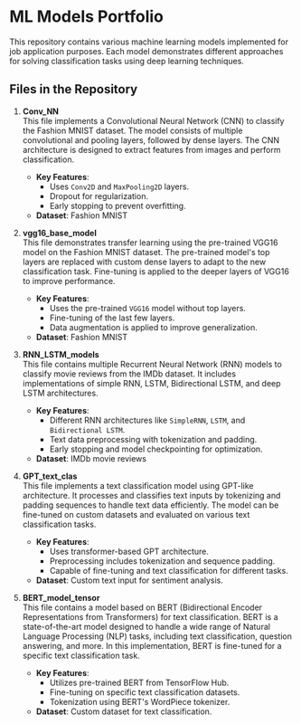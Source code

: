 # ML Models Portfolio

This repository contains various machine learning models implemented for job application purposes. Each model demonstrates different approaches for solving classification tasks using deep learning techniques.

## Files in the Repository

1. **Conv_NN**  
   This file implements a Convolutional Neural Network (CNN) to classify the Fashion MNIST dataset. The model consists of multiple convolutional and pooling layers, followed by dense layers. The CNN architecture is designed to extract features from images and perform classification.  
   - **Key Features**:
     - Uses `Conv2D` and `MaxPooling2D` layers.
     - Dropout for regularization.
     - Early stopping to prevent overfitting.
   - **Dataset**: Fashion MNIST

2. **vgg16_base_model**  
   This file demonstrates transfer learning using the pre-trained VGG16 model on the Fashion MNIST dataset. The pre-trained model's top layers are replaced with custom dense layers to adapt to the new classification task. Fine-tuning is applied to the deeper layers of VGG16 to improve performance.
   - **Key Features**:
     - Uses the pre-trained `VGG16` model without top layers.
     - Fine-tuning of the last few layers.
     - Data augmentation is applied to improve generalization.
   - **Dataset**: Fashion MNIST

3. **RNN_LSTM_models**  
   This file contains multiple Recurrent Neural Network (RNN) models to classify movie reviews from the IMDb dataset. It includes implementations of simple RNN, LSTM, Bidirectional LSTM, and deep LSTM architectures.
   - **Key Features**:
     - Different RNN architectures like `SimpleRNN`, `LSTM`, and `Bidirectional LSTM`.
     - Text data preprocessing with tokenization and padding.
     - Early stopping and model checkpointing for optimization.
   - **Dataset**: IMDb movie reviews

4. **GPT_text_clas**  
   This file implements a text classification model using GPT-like architecture. It processes and classifies text inputs by tokenizing and padding sequences to handle text data efficiently. The model can be fine-tuned on custom datasets and evaluated on various text classification tasks.
   - **Key Features**:
     - Uses transformer-based GPT architecture.
     - Preprocessing includes tokenization and sequence padding.
     - Capable of fine-tuning and text classification for different tasks.
   - **Dataset**: Custom text input for sentiment analysis.

5. **BERT_model_tensor**  
   This file contains a model based on BERT (Bidirectional Encoder Representations from Transformers) for text classification. BERT is a state-of-the-art model designed to handle a wide range of Natural Language Processing (NLP) tasks, including text classification, question answering, and more. In this implementation, BERT is fine-tuned for a specific text classification task.
   - **Key Features**:
     - Utilizes pre-trained BERT from TensorFlow Hub.
     - Fine-tuning on specific text classification datasets.
     - Tokenization using BERT's WordPiece tokenizer.
   - **Dataset**: Custom dataset for text classification.

